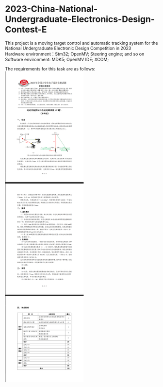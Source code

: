 # 2023-China-National-Undergraduate-Electronics-Design-Contest-E
This project is a moving target control and automatic tracking system for the National Undergraduate Electronic Design Competition in 2023  
Hardware environment：Stm32; OpenMV; Steering engine; and so on  
Software environment: MDK5; OpenMV IDE; XCOM;  

The requirements for this task are as follows:  
![image](https://github.com/hjwqaq/2023-China-National-Undergraduate-Electronics-Design-Contest-E/blob/main/task.png)



